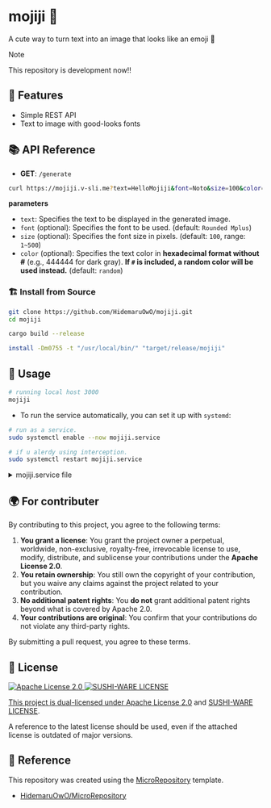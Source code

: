 <!-- YOU SHOULD RUN THIS COMMAND IF YOU USING VIM -->
<!-- :%s;HidemaruOwO/mojiji;USERNAME/REPONAME;g -->

# mojiji 🎨

A cute way to turn text into an image that looks like an emoji 🎨

> [!NOTE]
> This repository is development now!!

## 🚀 Features

- Simple REST API
- Text to image with good-looks fonts

## 📚 API Reference

- **GET**: `/generate`

```bash
curl https://mojiji.v-sli.me?text=HelloMojiji&font=Noto&size=100&color=444444
```

**parameters**

- `text`: Specifies the text to be displayed in the generated image.
- `font` (optional): Specifies the font to be used. (default: `Rounded Mplus`)
- `size` (optional): Specifies the font size in pixels. (default: `100`, range: `1~500`)
- `color` (optional): Specifies the text color in **hexadecimal format without #** (e.g., 444444 for dark gray). **If `#` is included, a random color will be used instead.** (default: `random`)

<!-- ## 🛠 Installation -->

<!-- ```bash -->
<!-- brew install my-repository -->
<!-- ``` -->

<!-- | distribution         | command                         | -->
<!-- | -------------------- | ------------------------------- | -->
<!-- | Ubuntu               | `apt-get install <package>`     | -->
<!-- | Debian               | `apt install <package>`         | -->
<!-- | Arch Linux           | `pacman -S <package>`           | -->
<!-- | Fedora               | `dnf install <package>`         | -->
<!-- | CentOS               | `yum install <package>`         | -->
<!-- | openSUSE             | `zypper install <package>`      | -->
<!-- | Alpine Linux         | `apk add <package>`             | -->
<!-- | Gentoo               | `emerge <package>`              | -->
<!-- | NixOS                | `nix-env -iA nixpkgs.<package>` | -->
<!-- | macOS                | `brew install <package>`        | -->
<!-- | Windows (winget)     | `winget install <package>`      | -->
<!-- | Windows (Chocolatey) | `choco install <package>`       | -->

### 🏗 Install from Source

```sh
git clone https://github.com/HidemaruOwO/mojiji.git
cd mojiji

cargo build --release

install -Dm0755 -t "/usr/local/bin/" "target/release/mojiji"
```

## 🎯 Usage

```bash
# running local host 3000
mojiji
```

- To run the service automatically, you can set it up with `systemd`:

```sh
# run as a service.
sudo systemctl enable --now mojiji.service

# if u alerdy using interception.
sudo systemctl restart mojiji.service
```

<details>
<summary>mojiji.service file</summary>

```service
[Unit]
Description=Mojiji Web API
After=network.target

[Service]
#User=user
#WorkingDirectory=/home/user/app
ExecStart=/usr/local/bin/mojiji
Restart=always
StandardOutput=journal
StandardError=journal
Environment=PATH=/usr/bin:/usr/local/bin

[Install]
WantedBy=multi-user.target
```

</details>

## 🌍 For contributer

By contributing to this project, you agree to the following terms:

1. **You grant a license**: You grant the project owner a perpetual, worldwide, non-exclusive, royalty-free, irrevocable license to use, modify, distribute, and sublicense your contributions under the **Apache License 2.0**.
2. **You retain ownership**: You still own the copyright of your contribution, but you waive any claims against the project related to your contribution.
3. **No additional patent rights**: You **do not** grant additional patent rights beyond what is covered by Apache 2.0.
4. **Your contributions are original**: You confirm that your contributions do not violate any third-party rights.

By submitting a pull request, you agree to these terms.

## 📜 License

<div align="left" style="flex: inline" >
<a href="https://www.apache.org/licenses/LICENSE-2.0" >
<img src="https://img.shields.io/badge/License-Apache%20License%202.0-blue.svg" alt="Apache License 2.0"
</a>
<a href="https://github.com/MakeNowJust/sushi-ware" >
<img src="https://img.shields.io/badge/License-SUSHI--WARE%20%F0%9F%8D%A3-blue.svg" alt="SUSHI-WARE LICENSE"
</a>
</div>

This project is dual-licensed under [Apache License 2.0](licenses/APACHE-2.0.txt) and [SUSHI-WARE LICENSE](licenses/SUSHI-WARE.txt).

A reference to the latest license should be used, even if the attached license is outdated of major versions.

## 🤝 Reference

This repository was created using the [MicroRepository](https://github.com/HidemaruOwO/MicroRepository) template.

- [HidemaruOwO/MicroRepository](https://github.com/HidemaruOwO/MicroRepository)
